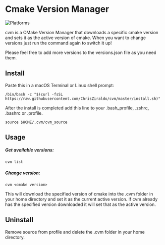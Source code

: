 
# Cmake Version Manager
![Platforms](https://img.shields.io/badge/Platforms-OSX%20%7C%20Linux-blue)

cvm is a CMake Version Manager that downloads a specific cmake version and sets it as the active version of cmake. When you want to change versions just run the command again to switch it up!

Please feel free to add more versions to the versions.json file as you need them.


## Install

Paste this in a macOS Terminal or Linux shell prompt:

```
/bin/bash -c "$(curl -fsSL https://raw.githubusercontent.com/ChrisZiraldo/cvm/master/install.sh)"
```

After the install is completed add this line to your .bash_profile, .zshrc, .bashrc or .profile.

```
source $HOME/.cvm/cvm_source
```

## Usage
##### Get available versions:
```
cvm list
```

##### Change version:
```
cvm <cmake version>
```

This will download the specified version of cmake into the .cvm folder in your home directory and set it as the current active version. If cvm already has the specified version downloaded it will set that as the active version.


## Uninstall
Remove source from profile and delete the .cvm folder in your home directory.